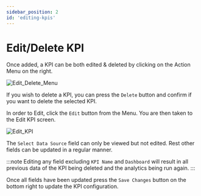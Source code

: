 ```yaml
---
sidebar_position: 2
id: 'editing-kpis'
---
```


# Edit/Delete KPI

Once added, a KPI can be both edited & deleted by clicking on the Action Menu on the right.

![Edit_Delete_Menu](/img/kpi-and-dashboard/edit_delete_menu.png)

If you wish to delete a KPI, you can press the `Delete` button and confirm if you want to delete the selected KPI.

In order to Edit, click the `Edit` button from the Menu. You are then taken to the Edit KPI screen.

![Edit_KPI](/img/kpi-and-dashboard/edit_kpi.png)

The `Select Data Source` field can only be viewed but not edited. Rest other fields can be updated in a regular manner. 

:::note
Editing any field excluding `KPI Name` and `Dashboard` will result in all previous data of the KPI being deleted and the analytics being run again.
:::

Once all fields have been updated press the `Save Changes` button on the bottom right to update the KPI configuration.